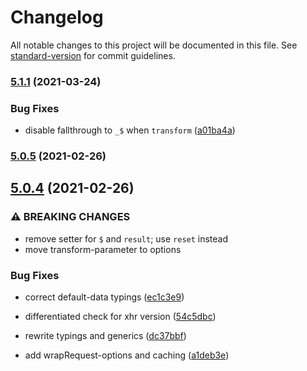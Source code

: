 # Changelog

All notable changes to this project will be documented in this file. See [standard-version](https://github.com/conventional-changelog/standard-version) for commit guidelines.

### [5.1.1](https://github.com/misantronic/wrap-request/compare/v5.0.5...v5.1.1) (2021-03-24)


### Bug Fixes

* disable fallthrough to `_$` when `transform` ([a01ba4a](https://github.com/misantronic/wrap-request/commit/a01ba4a3685095900c41c7fe4ef7927a0de628ab))

### [5.0.5](https://github.com/misantronic/wrap-request/compare/v6.0.0...v5.0.5) (2021-02-26)

## [5.0.4](https://github.com/misantronic/wrap-request/compare/v1.0.1...v5.0.4) (2021-02-26)


### ⚠ BREAKING CHANGES

* remove setter for `$` and `result`; use `reset` instead
* move transform-parameter to options

### Bug Fixes

* correct default-data typings ([ec1c3e9](https://github.com/misantronic/wrap-request/commit/ec1c3e97c48a820de31d88e3775127acdfd800bf))
* differentiated check for xhr version ([54c5dbc](https://github.com/misantronic/wrap-request/commit/54c5dbc65ffd18e9a7495bc4dfe3d1e9a746b306))


* rewrite typings and generics ([dc37bbf](https://github.com/misantronic/wrap-request/commit/dc37bbfed6e43dc39085a05c018b008dc464d609))
* add wrapRequest-options and caching ([a1deb3e](https://github.com/misantronic/wrap-request/commit/a1deb3e193a7b60a214d139b6f9613c1765715c0))
